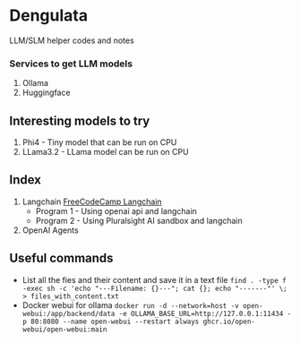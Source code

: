# Dengulata
LLM/SLM helper codes and notes

### Services to get LLM models
1. Ollama
2. Huggingface

## Interesting models to try
1. Phi4         - Tiny model that can be run on CPU
2. LLama3.2     - LLama model can be run on CPU

## Index
1. Langchain [FreeCodeCamp Langchain](https://www.youtube.com/watch?v=lG7Uxts9SXs)
    - Program 1 - Using openai api and langchain
    - Program 2 - Using Pluralsight AI sandbox and langchain
2. OpenAI Agents

## Useful commands
- List all the fies and their content and save it in a text file ```find . -type f -exec sh -c 'echo "---Filename: {}---"; cat {}; echo "-------"' \; > files_with_content.txt```
- Docker webui for ollama ```docker run -d --network=host -v open-webui:/app/backend/data -e OLLAMA_BASE_URL=http://127.0.0.1:11434 -p 80:8080 --name open-webui --restart always ghcr.io/open-webui/open-webui:main```
